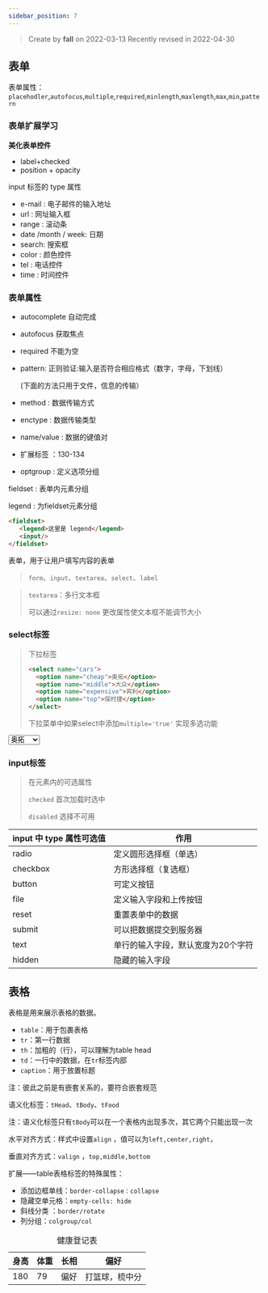```yaml
---
sidebar_position: 7
---
```


> Create by **fall** on 2022-03-13
> Recently revised in 2022-04-30

## 表单

表单属性：`placehodler`,`autofocus`,`multiple`,`required`,`minlength`,`maxlength`,`max`,`min`,`pattern`

### 表单扩展学习

**美化表单控件**

- label+checked
- position + opacity

input 标签的 type 属性

- e-mail : 电子邮件的输入地址
- url : 网址输入框
- range : 滚动条
- date /month / week: 日期
- search: 搜索框
- color : 颜色控件
- tel : 电话控件
- time : 时间控件

### 表单属性

- autocomplete    自动完成

- autofocus       获取焦点

- required        不能为空

- pattern:        正则验证:输入是否符合相应格式（数字，字母，下划线）

  (下面的方法只用于文件，信息的传输）

- method : 数据传输方式

- enctype : 数据传输类型

- name/value : 数据的键值对

- 扩展标签 ：130-134

- optgroup : 定义选项分组

fieldset : 表单内元素分组

legend : 为fieldset元素分组

```html
<fieldset>
   <legend>这里是 legend</legend>
   <input/>
</fieldset>
```

表单，用于让用户填写内容的表单

> `form`、`input`、`textarea`、`select`、`label`

> `textarea`：多行文本框
>
> 可以通过`resize: none` 更改属性使文本框不能调节大小

### select标签

> 下拉标签
>
> ```html
> <select name="cars">
> 	<option name="cheap">奥拓</option>
> 	<option name="middle">大众</option>
> 	<option name="expensive">宾利</option>
> 	<option name="top">保时捷</option>
> </select>
> ```
>
> 下拉菜单中如果select中添加`multiple='true'` 实现多选功能

<select name="cars">
	<option name="cheap">奥拓</option>
    <option name="middle">大众</option>
    <option name="expensive">宾利</option>
    <option name="top">保时捷</option>
</select>

### input标签

> 在元素内的可选属性
>
> `checked` 首次加载时选中
>
> `disabled` 选择不可用

| input 中 type 属性可选值 | 作用                               |
| ------------------------ | ---------------------------------- |
| radio                    | 定义圆形选择框（单选）             |
| checkbox                 | 方形选择框（复选框）               |
| button                   | 可定义按钮                         |
| file                     | 定义输入字段和上传按钮             |
| reset                    | 重置表单中的数据                   |
| submit                   | 可以把数据提交到服务器             |
| text                     | 单行的输入字段，默认宽度为20个字符 |
| hidden                   | 隐藏的输入字段                     |



## 表格

表格是用来展示表格的数据。

- `table`：用于包裹表格
- `tr`：第一行数据
- `th`：加粗的（行），可以理解为table head
- `td`：一行中的数据，在`tr`标签内部
- `caption`：用于放置标题

注：彼此之前是有嵌套关系的，要符合嵌套规范

语义化标签：`tHead`、`tBody`、`tFood`

注：语义化标签只有`tBody`可以在一个表格内出现多次，其它两个只能出现一次

水平对齐方式：样式中设置`align` ，值可以为`left,center,right`，

垂直对齐方式：`valign` ，`top,middle,bottom`

扩展——table表格标签的特殊属性：

- 添加边框单线：`border-collapse：collapse`
- 隐藏空单元格：`empty-cells: hide`
- 斜线分类 ：`border/rotate`
- 列分组：`colgroup/col`

<table>
  <caption>健康登记表</caption>
  <tHead>
    <tr>
      <th>身高</th>
      <th>体重</th>
      <th>长相</th>
      <th>偏好</th>
    </tr>
  </tHead>
    <tr>
    	<td>180</td>
      <td>79</td>
      <td>偏好</td>
      <td>打篮球，梳中分</td>
    </tr>
</table>

